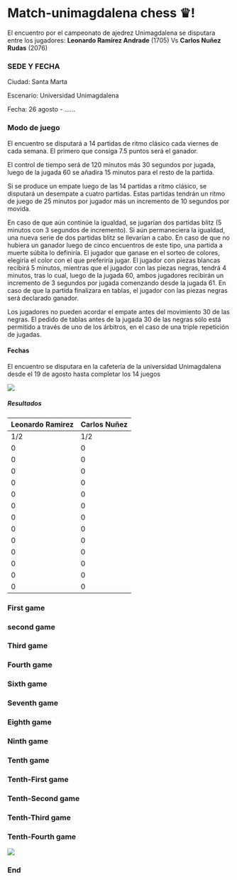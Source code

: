 # Match-unimagdalena chess ♛!

El encuentro por el campeonato de ajedrez Unimagdalena se disputara entre los jugadores: **Leonardo Ramírez Andrade** (1705) Vs **Carlos Nuñez Rudas** (2076)

### SEDE Y FECHA

Ciudad: Santa Marta

Escenario: Universidad Unimagdalena

Fecha: 26 agosto - ......

### Modo de juego

   El encuentro se disputará a 14 partidas de ritmo clásico cada viernes de cada semana. El primero que consiga 7.5 puntos será el ganador.
   
   
   El control de tiempo será de 120 minutos más 30 segundos por jugada, luego de la jugada 60 se añadira 15 minutos para el resto de la partida. 
   
   Si se produce un empate luego de las 14 partidas a ritmo clásico, se disputará un desempate a cuatro partidas. Estas partidas tendrán un ritmo de juego de 25 minutos por jugador más un incremento de 10 segundos por movida.  
   
   En caso de que aún continúe la igualdad, se jugarían dos partidas blitz (5 minutos con 3 segundos de incremento). Si aún permaneciera la igualdad, una nueva serie de dos partidas blitz se llevarían a cabo. En caso de que no hubiera un ganador luego de cinco encuentros de este tipo, una partida a muerte súbita lo definiría. 
   El jugador que ganase en el sorteo de colores, elegiría el color con el que preferiría jugar. El jugador con piezas blancas recibirá 5 minutos, mientras que el jugador con las piezas negras, tendrá 4 minutos, tras lo cual, luego de la jugada 60, ambos jugadores recibirán un incremento de 3 segundos por jugada comenzando desde la jugada 61. En caso de que la partida finalizara en tablas, el jugador con las piezas negras será declarado ganador.

   Los jugadores no pueden acordar el empate antes del movimiento 30 de las negras. El pedido de tablas antes de la jugada 30 de las negras sólo está permitido a través de uno de los árbitros, en el caso de una triple repetición de jugadas.


#### Fechas
El encuentro se disputara en la cafetería de la universidad Unimagdalena desde el 19 de agosto hasta completar los 14 juegos

![](https://images.chesscomfiles.com/uploads/v1/images_users/tiny_mce/ColinStapczynski/phpEhIfOY.jpeg)

##### Resultados 

                    
Leonardo Ramirez  | Carlos Nuñez
------------- | -------------
1/2 | 1/2
0 | 0 
0 | 0
0 | 0
0 | 0
0 | 0
0 | 0
0 | 0
0 | 0
0 | 0
0 | 0 
0 | 0 
0 | 0
0 | 0 

### First game

### second game

### Third game

### Fourth game

### Sixth game

### Seventh game

### Eighth game

### Ninth game

### Tenth game

### Tenth-First game

### Tenth-Second game

### Tenth-Third game

### Tenth-Fourth game

![](/LeonardoRamirezVSCarlosNu%C3%B1ez.jpeg)
### End
